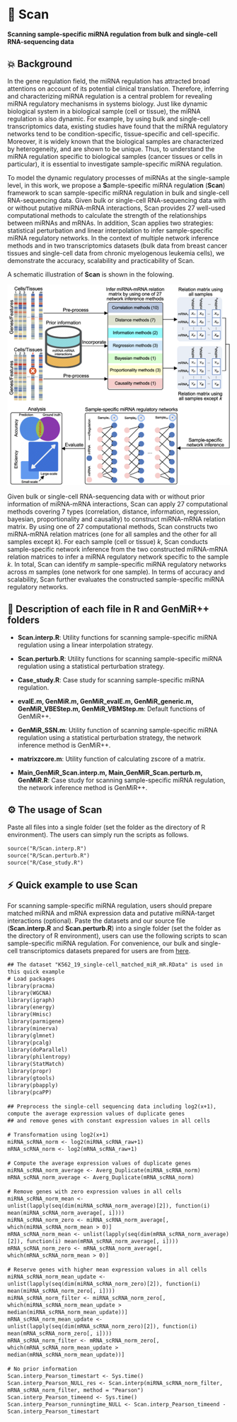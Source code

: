 # :hammer: Scan
**Scanning sample-specific miRNA regulation from bulk and single-cell RNA-sequencing data**

## :boom: Background
In the gene regulation field, the miRNA regulation has attracted broad attentions on account of its potential clinical translation. Therefore, inferring and characterizing miRNA regulation is a central problem for revealing miRNA regulatory mechanisms in systems biology. Just like dynamic biological system in a biological sample (cell or tissue), the miRNA regulation is also dynamic. For example, by using bulk and single-cell transcriptomics data, existing studies have found that the miRNA regulatory networks tend to be condition-specific, tissue-specific and cell-specific. Moreover, it is widely known that the biological samples are characterized by heterogeneity, and are shown to be unique. Thus, to understand the miRNA regulation specific to biological samples (cancer tissues or cells in particular), it is essential to investigate sample-specific miRNA regulation.

To model the dynamic regulatory processes of miRNAs at the single-sample level, in this work, we propose a **S**ample-spe**c**ific miRNA regul**a**tio**n** (**Scan**) framework to scan sample-specific miRNA regulation in bulk and single-cell RNA-sequencing data. Given bulk or single-cell RNA-sequencing data with or without putative miRNA-mRNA interactions, Scan provides 27 well-used computational methods to calculate the strength of the relationships between miRNAs and mRNAs. In addition, Scan applies two strategies: statistical perturbation and linear interpolation to infer sample-specific miRNA regulatory networks. In the context of multiple network inference methods and in two transcriptomics datasets (bulk data from breast cancer tissues and single-cell data from chronic myelogenous leukemia cells), we demonstrate the accuracy, scalability and practicability of Scan.

A schematic illustration of **Scan** is shown in the folowing.

<p align="center">
  <img src="https://github.com/zhangjunpeng411/Scan/blob/master/Scan_schematic_illustration.png" alt="Schematic illustration of Scan" border="0.1">
</p>

Given bulk or single-cell RNA-sequencing data with or without prior information of miRNA-mRNA interactions, Scan can apply 27 computational methods covering 7 types (correlation, distance, information, regression, bayesian, proportionality and causality) to construct miRNA-mRNA relation matrix. By using one of 27 computational methods, Scan constructs two miRNA-mRNA relation matrices (one for all samples and the other for all samples except *k*). For each sample (cell or tissue) *k*, Scan conducts sample-specific network inference from the two constructed miRNA-mRNA relation matrices to infer a miRNA regulatory network specific to the sample *k*. In total, Scan can identify *m* sample-specific miRNA regulatory networks across *m* samples (one network for one sample). In terms of accuracy and scalability, Scan further evaluates the constructed sample-specific miRNA regulatory networks.

## :book: Description of each file in R and GenMiR++ folders
- **Scan.interp.R**: Utility functions for scanning sample-specific miRNA regulation using a linear interpolation strategy.

- **Scan.perturb.R**: Utility functions for scanning sample-specific miRNA regulation using a statistical perturbation strategy.

- **Case_study.R**: Case study for scanning sample-specific miRNA regulation.

- **evalE.m, GenMiR.m, GenMiR_evalE.m, GenMiR_generic.m, GenMiR_VBEStep.m, GenMiR_VBMStep.m**: Default functions of GenMiR++.

- **GenMiR_SSN.m**: Utility function of scanning sample-specific miRNA regulation using a statistical perturbation strategy, the network inference method is GenMiR++. 

- **matrixzcore.m**: Utility function of calculating zscore of a matrix.

- **Main_GenMiR_Scan.interp.m, Main_GenMiR_Scan.perturb.m, GenMiR.R**: Case study for scanning sample-specific miRNA regulation, the network inference method is GenMiR++.

## :gear: The usage of Scan
Paste all files into a single folder (set the folder as the directory of R environment). The users can simply run the scripts as follows.

```{r echo=FALSE, results='hide', message=FALSE}
source("R/Scan.interp.R")
source("R/Scan.perturb.R")
source("R/Case_study.R")
```

## :zap: Quick example to use Scan
For scanning sample-specific miRNA regulation, users should prepare matched miRNA and mRNA expression data and putative miRNA-target interactions (optional). Paste the datasets and our source file (**Scan.interp.R** and **Scan.perturb.R**) into a single folder (set the folder as the directory of R environment), users can use the following scripts to scan sample-specific miRNA regulation. For convenience, our bulk and single-cell transcriptomics datasets prepared for users are from [here](https://drive.google.com/file/d/1OUkOJW9TDnGDi0lsntR4by8J5-oZsgU1/view?usp=share_link).

```{r echo=FALSE, results='hide', message=FALSE}
## The dataset "K562_19_single-cell_matched_miR_mR.RData" is used in this quick example
# Load packages
library(pracma)
library(WGCNA)
library(igraph)
library(energy)
library(Hmisc)
library(parmigene)
library(minerva)
library(glmnet)
library(pcalg)
library(doParallel)
library(philentropy)
library(StatMatch)
library(propr)
library(gtools)
library(pbapply)
library(pcaPP)

## Preprocess the single-cell sequencing data including log2(x+1), compute the average expression values of duplicate genes
## and remove genes with constant expression values in all cells

# Transformation using log2(x+1)
miRNA_scRNA_norm <- log2(miRNA_scRNA_raw+1)
mRNA_scRNA_norm <- log2(mRNA_scRNA_raw+1)

# Compute the average expression values of duplicate genes
miRNA_scRNA_norm_average <- Averg_Duplicate(miRNA_scRNA_norm)
mRNA_scRNA_norm_average <- Averg_Duplicate(mRNA_scRNA_norm)
    
# Remove genes with zero expression values in all cells
miRNA_scRNA_norm_mean <- unlist(lapply(seq(dim(miRNA_scRNA_norm_average)[2]), function(i) mean(miRNA_scRNA_norm_average[, i])))
miRNA_scRNA_norm_zero <- miRNA_scRNA_norm_average[, which(miRNA_scRNA_norm_mean > 0)]
mRNA_scRNA_norm_mean <- unlist(lapply(seq(dim(mRNA_scRNA_norm_average)[2]), function(i) mean(mRNA_scRNA_norm_average[, i])))
mRNA_scRNA_norm_zero <- mRNA_scRNA_norm_average[, which(mRNA_scRNA_norm_mean > 0)]
    
# Reserve genes with higher mean expression values in all cells
miRNA_scRNA_norm_mean_update <- unlist(lapply(seq(dim(miRNA_scRNA_norm_zero)[2]), function(i) mean(miRNA_scRNA_norm_zero[, i])))
miRNA_scRNA_norm_filter <- miRNA_scRNA_norm_zero[, which(miRNA_scRNA_norm_mean_update > median(miRNA_scRNA_norm_mean_update))]
mRNA_scRNA_norm_mean_update <- unlist(lapply(seq(dim(mRNA_scRNA_norm_zero)[2]), function(i) mean(mRNA_scRNA_norm_zero[, i])))
mRNA_scRNA_norm_filter <- mRNA_scRNA_norm_zero[, which(mRNA_scRNA_norm_mean_update > median(mRNA_scRNA_norm_mean_update))]

# No prior information
Scan.interp_Pearson_timestart <- Sys.time()
Scan.interp_Pearson_NULL_res <- Scan.interp(miRNA_scRNA_norm_filter, mRNA_scRNA_norm_filter, method = "Pearson")
Scan.interp_Pearson_timeend <- Sys.time()
Scan.interp_Pearson_runningtime_NULL <- Scan.interp_Pearson_timeend - Scan.interp_Pearson_timestart

```    

